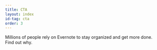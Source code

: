 ```yaml
---
title: CTA
layout: index
id-tag: cta
order: 3
---
```


Millions of people rely on Evernote to stay organized and get more done. Find out why.